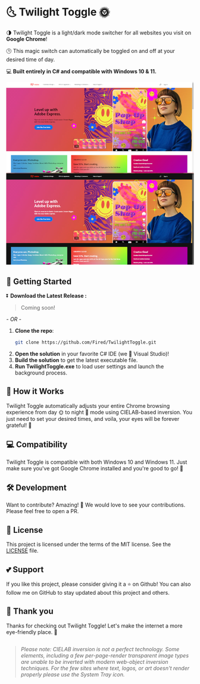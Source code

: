 # 🌜 Twilight Toggle 🌞

🌗 Twilight Toggle is a light/dark mode switcher for all websites you visit on **Google Chrome**! 

🕒 This magic switch can automatically be toggled on and off at your desired time of day.  

💻 **Built entirely in C# and compatible with Windows 10 & 11.**

![TwilightToggleBanner](./assets/example.png)

## 🚀 Getting Started

⏬ **Download the Latest Release :**
>Coming soon!

*- OR -*

1. **Clone the repo**: 
    ```bash
    git clone https://github.com/Fired/TwilightToggle.git
    ```
2. **Open the solution** in your favorite C# IDE (we 💜 Visual Studio)!
3. **Build the solution** to get the latest executable file.
4. **Run TwilightToggle.exe** to load user settings and launch the background process.

## 📃 How it Works

Twilight Toggle automatically adjusts your entire Chrome browsing experience from day 🌞 to night 🌚 mode using CIELAB-based inversion. You just need to set your desired times, and voila, your eyes will be forever grateful! 🙌 

## 💻 Compatibility

Twilight Toggle is compatible with both Windows 10 and Windows 11. Just make sure you've got Google Chrome installed and you're good to go! 🚀

## 🛠️ Development

Want to contribute? Amazing! 🎉 We would love to see your contributions. Please feel free to open a PR.

## 💼 License

This project is licensed under the terms of the MIT license. See the [LICENSE](LICENSE) file.

## 💕 Support

If you like this project, please consider giving it a ⭐ on Github! You can also follow me on GitHub to stay updated about this project and others.

## 🙏 Thank you

Thanks for checking out Twilight Toggle! Let's make the internet a more eye-friendly place. 🌆
##



> *Please note: CIELAB inversion is not a perfect technology. Some elements, including a few per-page-render transparent image types are unable to be inverted with modern web-object inversion techniques. For the few sites where text, logos, or art doesn't render properly please use the System Tray icon.* 